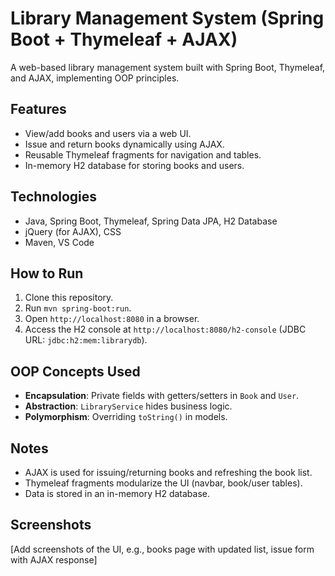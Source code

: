 # Library Management System (Spring Boot + Thymeleaf + AJAX)

A web-based library management system built with Spring Boot, Thymeleaf, and AJAX, implementing OOP principles.

## Features
- View/add books and users via a web UI.
- Issue and return books dynamically using AJAX.
- Reusable Thymeleaf fragments for navigation and tables.
- In-memory H2 database for storing books and users.

## Technologies
- Java, Spring Boot, Thymeleaf, Spring Data JPA, H2 Database
- jQuery (for AJAX), CSS
- Maven, VS Code

## How to Run
1. Clone this repository.
2. Run `mvn spring-boot:run`.
3. Open `http://localhost:8080` in a browser.
4. Access the H2 console at `http://localhost:8080/h2-console` (JDBC URL: `jdbc:h2:mem:librarydb`).

## OOP Concepts Used
- **Encapsulation**: Private fields with getters/setters in `Book` and `User`.
- **Abstraction**: `LibraryService` hides business logic.
- **Polymorphism**: Overriding `toString()` in models.

## Notes
- AJAX is used for issuing/returning books and refreshing the book list.
- Thymeleaf fragments modularize the UI (navbar, book/user tables).
- Data is stored in an in-memory H2 database.

## Screenshots
[Add screenshots of the UI, e.g., books page with updated list, issue form with AJAX response]